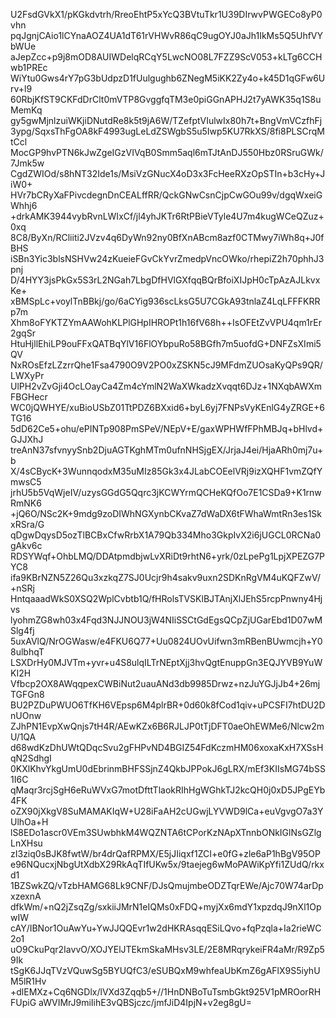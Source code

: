 U2FsdGVkX1/pKGkdvtrh/RreoEhtP5xYcQ3BVtuTkr1U39DIrwvPWGECo8yP0vhn
pqJgnjCAio1lCYnaAOZ4UA1dT61rVHWvR86qC9ugOYJ0aJh1IkMs5Q5UhfVYbWUe
aJepZcc+p9j8mOD8AUIWDelqRCqY5LwcNO08L7FZZ9ScV053+kLTg6CCHwb1PREc
WiYtu0Gws4rY7pG3bUdpzD1fUulgughb6ZNegM5iKK2Zy4o+k45D1qGFw6Urv+l9
60RbjKfST9CKFdDrClt0mVTP8GvggfqTM3e0piGGnAPHJ2t7yAWK35q1S8uMemKq
gy5gwMjnlzuiWKjiDNutdRe8k5t9jA6W/TZefptVIulwIx80h7t+BngVmVCzfhFj
3ypg/SqxsThFgOA8kF4993ugLeLdZSWgbS5u5Iwp5KU7RkXS/8fi8PLSCrqMtCcl
MocGP9hvPTN6kJwZgeIGzVIVqB0Smm5aql6mTJtAnDJ550Hbz0RSruGWk/7Jmk5w
CgdZWIOd/s8hNT32Ide1s/MsiVzGNucX4oD3x3FcHeeRXzOpSTIn+b3cHy+JiW0+
HVr7bCRyXaFPivcdegnDnCEALffRR/QckGNwCsnCjpCwGOu99v/dgqWxeiGWhhj6
+drkAMK3944vybRvnLWIxCf/jl4yhJKTr6RtPBieVTyle4U7m4kugWCeQZuz+0xq
8C8/ByXn/RCliiti2JVzv4q6DyWn92ny0BfXnABcm8azf0CTMwy7iWh8q+J0fBHS
iSBn3Yic3blsNSHVw24zKueieFGvCkYvrZmedpVncOWko/rhepiZ2h70phhJ3pnj
D/4HYY3jsPkGx5S3rL2NGah7LbgDfHVlGXfqqBQrBfoiXIJpH0cTpAzAJLkvxKe+
xBMSpLc+voylTnBBkj/go/6aCYig936scLksG5U7CGkA93tnlaZ4LqLFFFKRRp7m
Xhm8oFYKTZYmAAWohKLPlGHpIHROPt1h16fV68h++IsOFEtZvVPU4qm1rEr2gqSr
HtuHjllEhiLP9ouFFxQATBqYlV16FlOYbpuRo58BGfh7m5uofdG+DNFZsXImi5QV
NxROsEfzLZzrrQhe1Fsa4790O9V2PO0xZSKN5cJ9MFdmZUOsaKyQPs9QR/LWXyPr
UlPH2vZvGji4OcLOayCa4Zm4cYmlN2WaXWkadzXvqqt6DJz+1NXqbAWXmFBGHecr
WC0jQWHYE/xuBioUSbZ01TtPDZ6BXxid6+byL6yj7FNPsVyKEnlG4yZRGE+6TG16
5dD62Ce5+ohu/ePINTp908PmSPeV/NEpV+E/gaxWPHWfFPhMBJq+bHlvd+GJJXhJ
treAnN37sfvnyySnb2DjuAGTKghMTm0ufnNHSjgEX/JrjaJ4ei/HjaARh0mj7u+b
X/4sCBycK+3WunnqodxM35uMIz85Gk3x4JLabCOEelVRj9izXQHF1vmZQfYmwsC5
jrhU5b5VqWjeIV/uzysGGdG5Qqrc3jKCWYrmQCHeKQfOo7E1CSDa9+K1rnwRmNK6
+jQ6O/NSc2K+9mdg9zoDIWhNGXynbCKvaZ7dWaDX6tFWhaWmtRn3es1SkxRSra/G
qDgwDqysD5ozTlBCBxCfwRrbX1A79Qb334Mho3GkpIvX2i6jUGCL0RCNa0gAkv6c
RDSYWqf+OhbLMQ/DDAtpmdbjwLvXRiDt9rhtN6+yrk/0zLpePg1LpjXPEZG7PYC8
ifa9KBrNZN5Z26Qu3xzkqZ7SJ0Ucjr9h4sakv9uxn2SDKnRgVM4uKQFZwV/+nSRj
HntqaaadWkS0XSQ2WplCvbtb1Q/fHRolsTVSKlBJTAnjXlJEhS5rcpPnwny4Hjvs
lyohmZG8wh03x4Fqd3NJJNOU3jW4NIiSSCtGdEgsQCpZjUGarEbd1D07wMSlg4fj
5uxAVlQ/NrOGWasw/e4FKU6Q77+Uu0824UOvUifwn3mRBenBUwmcjh+Y08ulbhqT
LSXDrHy0MJVTm+yvr+u4S8ulqILTrNEptXjj3hvQgtEnuppGn3EQJYVB9YuWKI2H
Vfbcp2OX8AWqqpexCWBiNut2uauANd3db9985Drwz+nzJuYGJjJb4+26mjTGFGn8
BU2PZDuPWUO6TfKH6VEpsp6M4plrBR+0d60k8fCod1qiv+uPCSFI7htDU2DnUOnw
ZJhPN1EvpXwQnjs7tH4R/AEwKZx6B6RJLJP0tTjDFT0aeOhEWMe6/Nlcw2mU/1QA
d68wdKzDhUWtQDqcSvu2gFHPvND4BGIZ54FdKczmHM06xoxaKxH7XSsHqN2SdhgI
0KXlKhvYkgUmU0dEbrinmBHFSSjnZ4QkbJPPokJ6gLRX/mEf3KIIsMG74bSS1I6C
qMaqr3rcjSgH6eRuWVxG7motDfttTlaokRIhHgWGhkTJ2kcQH0j0xD5JPgEYb4FK
oZX90jXkgV8SuMAMAKIqW+U28iFaAH2cUGwjLYVWD9lCa+euVgvgO7a3YUlhOa+H
lS8EDo1ascr0VEm3SUwbhkM4WQZNTA6tCPorKzNApXTnnbONkIGlNsGZlgLnXHsu
zI3ziq0sBJK8fwtW/br4drQafRPMX/E5jJIiqxf1ZCI+e0fG+zle6aP1hBgV95OP
e96NQucxjNbgUtXdbX29RkAqTIfUKw5x/9taejeg6wMoPAWiKpYfi1ZUdQ/rkxd1
1BZSwkZQ/vTzbHAMG68Lk9CNF/DJsQmujmbeODZTqrEWe/Ajc70W74arDpxzexnA
dfkWm/+nQ2jZsqZg/sxkiiJMrN1eIQMs0xFDQ+myjXx6mdY1xpzdqJ9nXl1OpwIW
cAY/IBNor1OuAwYu+YwJJQQEvr1w2dHKRAsqqESiLQvo+fqPzqla+Ia2rieWC2o1
uO9CkuPqr2IavvO/XOJYElJTEkmSkaMHsv3LE/2E8MRqrykeiFR4aMr/R9Zp59Ik
tSgK6JJqTVzVQuwSg5BYUQfC3/eSUBQxM9whfeaUbKmZ6gAFlX9S5iyhUM5lR1Hv
+dlEMXz+Cq6NGDlx/lVXd3Zqqb5+//1HnDNBoTuTsmbGkt925V1pMROorRHFUpiG
aWVIMrJ9miIihE3vQBSjczc/jmfJiD4IpjN+v2eg8gU=
